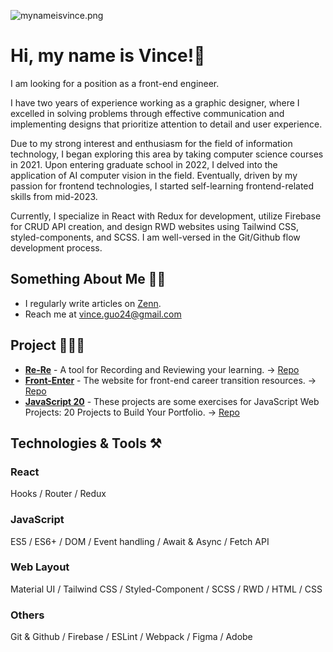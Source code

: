 ![mynameisvince.png](https://res.craft.do/user/full/6e51b78d-bb10-9598-78bc-b1dd033f3f34/doc/54F3DCF2-38AB-46FF-9337-9BD2BB8124A0/313BB4A6-FA6D-41D3-9D17-52D9497D7050_2/uyNlsw2dVy6Zb6kc2eWTyZXzUCAXAoWtpYvKniWQYl8z/mynameisvince.png)

# Hi, my name is Vince!👋

I am looking for a position as a front-end engineer.

I have two years of experience working as a graphic designer, where I excelled in solving problems through effective communication and implementing designs that prioritize attention to detail and user experience.

Due to my strong interest and enthusiasm for the field of information technology, I began exploring this area by taking computer science courses in 2021. Upon entering graduate school in 2022, I delved into the application of AI computer vision in the field. Eventually, driven by my passion for frontend technologies, I started self-learning frontend-related skills from mid-2023.

Currently, I specialize in React with Redux for development, utilize Firebase for CRUD API creation, and design RWD websites using Tailwind CSS, styled-components, and SCSS. I am well-versed in the Git/Github flow development process.

## Something About Me 🙋🏻

- I regularly write articles on [Zenn](https://zenn.dev/mynameisvince).
- Reach me at [vince.guo24@gmail.com](vince.guo24@gmail.com)

## Project 🧑🏻‍💻

- [**Re-Re**](https://re-re-pi.vercel.app/) - A tool for Recording and Reviewing your learning. → [Repo](https://github.com/iamvince24/Re-Re)
- [**Front-Enter**](https://front-enter.vercel.app/) - The website for front-end career transition resources. → [Repo](https://github.com/iamvince24/Front-Enter)
- [**JavaScript 20**](https://github.com/iamvince24/JavaScript-20) - These projects are some exercises for JavaScript Web Projects: 20 Projects to Build Your Portfolio. → [Repo](https://github.com/iamvince24/JavaScript-20)

## Technologies & Tools ⚒️

### React

Hooks / Router / Redux

### JavaScript

ES5 / ES6+ / DOM / Event handling / Await & Async / Fetch API

### Web Layout

Material UI / Tailwind CSS / Styled-Component / SCSS / RWD / HTML / CSS

### Others

Git & Github / Firebase / ESLint / Webpack / Figma / Adobe

